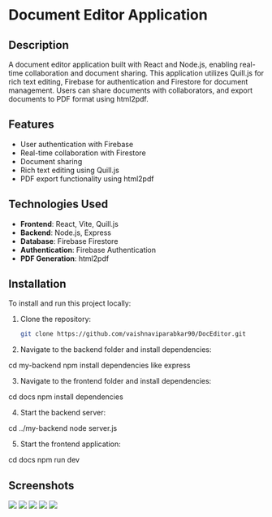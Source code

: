 # Document Editor Application

## Description
A  document editor application built with React and Node.js, enabling real-time collaboration and document sharing. This application utilizes Quill.js for rich text editing, Firebase for authentication and Firestore for document management. Users can share documents with collaborators, and export documents to PDF format using html2pdf.

## Features
- User authentication with Firebase
- Real-time collaboration with Firestore
- Document sharing 
- Rich text editing using Quill.js
- PDF export functionality using html2pdf

## Technologies Used
- **Frontend**: React, Vite, Quill.js
- **Backend**: Node.js, Express
- **Database**: Firebase Firestore
- **Authentication**: Firebase Authentication
- **PDF Generation**: html2pdf

## Installation
To install and run this project locally:

1. Clone the repository:
   ```bash
   git clone https://github.com/vaishnaviparabkar90/DocEditor.git

2. Navigate to the backend folder and install dependencies:

cd my-backend
npm install dependencies like express 

3. Navigate to the frontend folder and install dependencies:

cd docs 
npm install  dependencies 

4. Start the backend server:

cd ../my-backend
node server.js

5. Start the frontend application:

cd docs 
npm run dev

## Screenshots
![](images/home%20page.png)
![](images/login.png)
![](images/editor.png)
![](images/documet%20database.png)
![](images/users.png)
